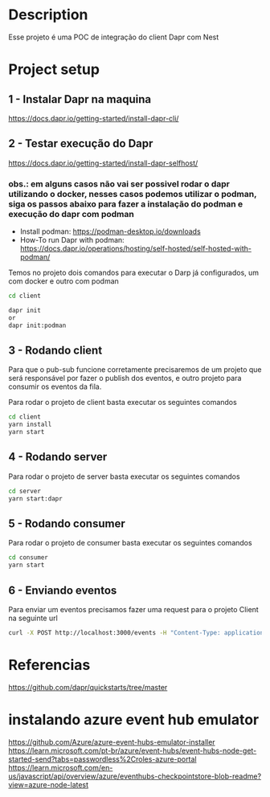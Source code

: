 # Description

Esse projeto é uma POC de integração do client Dapr com Nest

# Project setup

## 1 - Instalar Dapr na maquina

https://docs.dapr.io/getting-started/install-dapr-cli/

## 2 - Testar execução do Dapr

https://docs.dapr.io/getting-started/install-dapr-selfhost/

### obs.: em alguns casos não vai ser possivel rodar o dapr utilizando o docker, nesses casos podemos utilizar o podman, siga os passos abaixo para fazer a instalação do podman e execução do dapr com podman

- Install podman: https://podman-desktop.io/downloads
- How-To run Dapr with podman: https://docs.dapr.io/operations/hosting/self-hosted/self-hosted-with-podman/

Temos no projeto dois comandos para executar o Darp já configurados, um com docker e outro com podman

```bash
cd client

dapr init
or
dapr init:podman
```

## 3 - Rodando client

Para que o pub-sub funcione corretamente precisaremos de um projeto que será responsável por fazer o publish dos eventos, e outro projeto para consumir os eventos da fila.

Para rodar o projeto de client basta executar os seguintes comandos 

```bash
cd client
yarn install
yarn start
```

## 4 - Rodando server

Para rodar o projeto de server basta executar os seguintes comandos 

```bash
cd server
yarn start:dapr
```


## 5 - Rodando consumer

Para rodar o projeto de consumer basta executar os seguintes comandos 

```bash
cd consumer
yarn start
```

## 6 - Enviando eventos

Para enviar um eventos precisamos fazer uma request para o projeto Client na seguinte url

```bash
curl -X POST http://localhost:3000/events -H "Content-Type: application/json" -d '{"eventType": "test","eventDescription": "This is an example event"}'
```





# Referencias

https://github.com/dapr/quickstarts/tree/master





# instalando azure event hub emulator

https://github.com/Azure/azure-event-hubs-emulator-installer
https://learn.microsoft.com/pt-br/azure/event-hubs/event-hubs-node-get-started-send?tabs=passwordless%2Croles-azure-portal
https://learn.microsoft.com/en-us/javascript/api/overview/azure/eventhubs-checkpointstore-blob-readme?view=azure-node-latest


